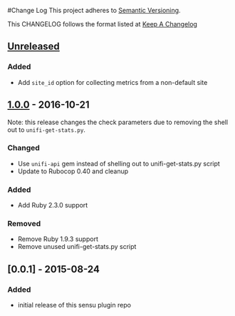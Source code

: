 #Change Log
This project adheres to [Semantic Versioning](http://semver.org/).

This CHANGELOG follows the format listed at [Keep A Changelog](http://keepachangelog.com/)

## [Unreleased]
### Added
- Add `site_id` option for collecting metrics from a non-default site

## [1.0.0] - 2016-10-21

Note: this release changes the check parameters due to removing the shell out to `unifi-get-stats.py`.

### Changed
- Use `unifi-api` gem instead of shelling out to unifi-get-stats.py script
- Update to Rubocop 0.40 and cleanup

### Added
- Add Ruby 2.3.0 support

### Removed
- Remove Ruby 1.9.3 support
- Remove unused unifi-get-stats.py script

## [0.0.1] - 2015-08-24
### Added
- initial release of this sensu plugin repo

[Unreleased]: https://github.com/sensu-plugins/sensu-plugins-ubiquiti/compare/1.0.0...HEAD
[1.0.0]: https://github.com/sensu-plugins/sensu-plugins-ubiquiti/compare/0.0.1...1.0.0
